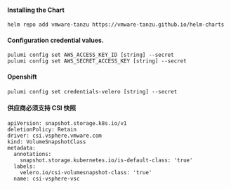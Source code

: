 #### Installing the Chart
```hcl
helm repo add vmware-tanzu https://vmware-tanzu.github.io/helm-charts
```

#### Configuration credential values.
```hcl
pulumi config set AWS_ACCESS_KEY_ID [string] --secret
pulumi config set AWS_SECRET_ACCESS_KEY [string] --secret
```

#### Openshift
```hcl
pulumi config set credentials-velero [string] --secret
```

#### 供应商必须支持 CSI 快照
```
apiVersion: snapshot.storage.k8s.io/v1
deletionPolicy: Retain
driver: csi.vsphere.vmware.com
kind: VolumeSnapshotClass
metadata:
  annotations:
    snapshot.storage.kubernetes.io/is-default-class: 'true'
  labels:
    velero.io/csi-volumesnapshot-class: 'true'
  name: csi-vsphere-vsc
```